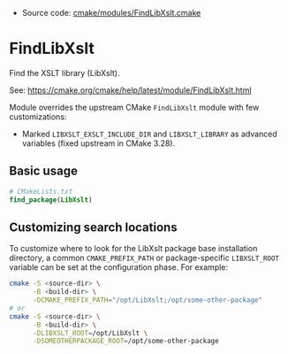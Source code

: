 <!-- This is auto-generated file. -->
* Source code: [cmake/modules/FindLibXslt.cmake](https://github.com/petk/php-build-system/blob/master/cmake/cmake/modules/FindLibXslt.cmake)

# FindLibXslt

Find the XSLT library (LibXslt).

See: https://cmake.org/cmake/help/latest/module/FindLibXslt.html

Module overrides the upstream CMake `FindLibXslt` module with few
customizations:

* Marked `LIBXSLT_EXSLT_INCLUDE_DIR` and `LIBXSLT_LIBRARY` as advanced variables
  (fixed upstream in CMake 3.28).

## Basic usage

```cmake
# CMakeLists.txt
find_package(LibXslt)
```

## Customizing search locations

To customize where to look for the LibXslt package base
installation directory, a common `CMAKE_PREFIX_PATH` or
package-specific `LIBXSLT_ROOT` variable can be set at
the configuration phase. For example:

```sh
cmake -S <source-dir> \
      -B <build-dir> \
      -DCMAKE_PREFIX_PATH="/opt/LibXslt;/opt/some-other-package"
# or
cmake -S <source-dir> \
      -B <build-dir> \
      -DLIBXSLT_ROOT=/opt/LibXslt \
      -DSOMEOTHERPACKAGE_ROOT=/opt/some-other-package
```
